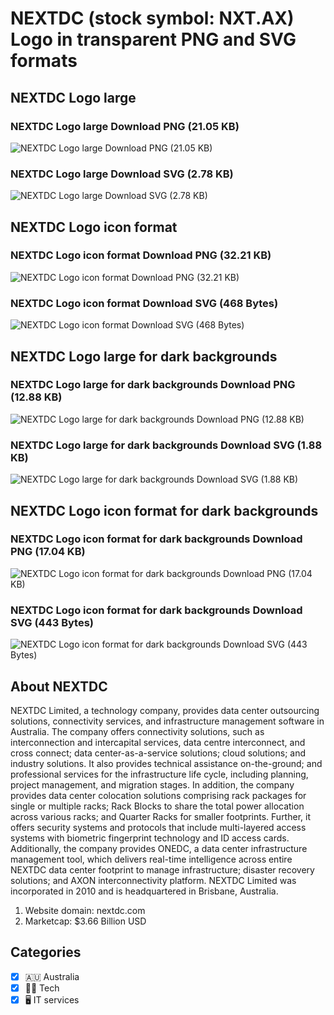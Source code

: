 # NEXTDC (stock symbol: NXT.AX) Logo in transparent PNG and SVG formats

## NEXTDC Logo large

### NEXTDC Logo large Download PNG (21.05 KB)

![NEXTDC Logo large Download PNG (21.05 KB)](/img/orig/NXT.AX_BIG-7755978f.png)

### NEXTDC Logo large Download SVG (2.78 KB)

![NEXTDC Logo large Download SVG (2.78 KB)](/img/orig/NXT.AX_BIG-955727ae.svg)

## NEXTDC Logo icon format

### NEXTDC Logo icon format Download PNG (32.21 KB)

![NEXTDC Logo icon format Download PNG (32.21 KB)](/img/orig/NXT.AX-964cefd4.png)

### NEXTDC Logo icon format Download SVG (468 Bytes)

![NEXTDC Logo icon format Download SVG (468 Bytes)](/img/orig/NXT.AX-732b8de2.svg)

## NEXTDC Logo large for dark backgrounds

### NEXTDC Logo large for dark backgrounds Download PNG (12.88 KB)

![NEXTDC Logo large for dark backgrounds Download PNG (12.88 KB)](/img/orig/NXT.AX_BIG.D-c54cfe33.png)

### NEXTDC Logo large for dark backgrounds Download SVG (1.88 KB)

![NEXTDC Logo large for dark backgrounds Download SVG (1.88 KB)](/img/orig/NXT.AX_BIG.D-861f9a50.svg)

## NEXTDC Logo icon format for dark backgrounds

### NEXTDC Logo icon format for dark backgrounds Download PNG (17.04 KB)

![NEXTDC Logo icon format for dark backgrounds Download PNG (17.04 KB)](/img/orig/NXT.AX.D-93467d75.png)

### NEXTDC Logo icon format for dark backgrounds Download SVG (443 Bytes)

![NEXTDC Logo icon format for dark backgrounds Download SVG (443 Bytes)](/img/orig/NXT.AX.D-a89cee92.svg)

## About NEXTDC

NEXTDC Limited, a technology company, provides data center outsourcing solutions, connectivity services, and infrastructure management software in Australia. The company offers connectivity solutions, such as interconnection and intercapital services, data centre interconnect, and cross connect; data center-as-a-service solutions; cloud solutions; and industry solutions. It also provides technical assistance on-the-ground; and professional services for the infrastructure life cycle, including planning, project management, and migration stages. In addition, the company provides data center colocation solutions comprising rack packages for single or multiple racks; Rack Blocks to share the total power allocation across various racks; and Quarter Racks for smaller footprints. Further, it offers security systems and protocols that include multi-layered access systems with biometric fingerprint technology and ID access cards. Additionally, the company provides ONEDC, a data center infrastructure management tool, which delivers real-time intelligence across entire NEXTDC data center footprint to manage infrastructure; disaster recovery solutions; and AXON interconnectivity platform. NEXTDC Limited was incorporated in 2010 and is headquartered in Brisbane, Australia.

1. Website domain: nextdc.com
2. Marketcap: $3.66 Billion USD


## Categories
- [x] 🇦🇺 Australia
- [x] 👩‍💻 Tech
- [x] 🖥️ IT services
